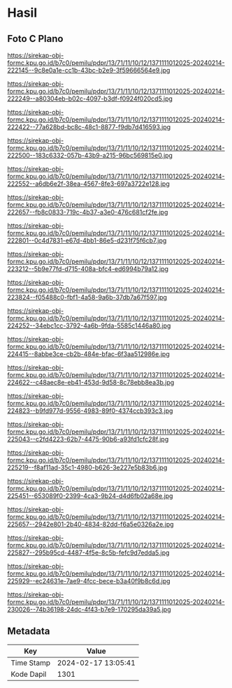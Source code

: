 # Hasil

## Foto C Plano

https://sirekap-obj-formc.kpu.go.id/b7c0/pemilu/pdpr/13/71/11/10/12/1371111012025-20240214-222145--9c8e0a1e-cc1b-43bc-b2e9-3f59666564e9.jpg

https://sirekap-obj-formc.kpu.go.id/b7c0/pemilu/pdpr/13/71/11/10/12/1371111012025-20240214-222249--a80304eb-b02c-4097-b3df-f0924f020cd5.jpg

https://sirekap-obj-formc.kpu.go.id/b7c0/pemilu/pdpr/13/71/11/10/12/1371111012025-20240214-222422--77a628bd-bc8c-48c1-8877-f9db7d416593.jpg

https://sirekap-obj-formc.kpu.go.id/b7c0/pemilu/pdpr/13/71/11/10/12/1371111012025-20240214-222500--183c6332-057b-43b9-a215-96bc569815e0.jpg

https://sirekap-obj-formc.kpu.go.id/b7c0/pemilu/pdpr/13/71/11/10/12/1371111012025-20240214-222552--a6db6e2f-38ea-4567-8fe3-697a3722e128.jpg

https://sirekap-obj-formc.kpu.go.id/b7c0/pemilu/pdpr/13/71/11/10/12/1371111012025-20240214-222657--fb8c0833-719c-4b37-a3e0-476c681cf2fe.jpg

https://sirekap-obj-formc.kpu.go.id/b7c0/pemilu/pdpr/13/71/11/10/12/1371111012025-20240214-222801--0c4d7831-e67d-4bb1-86e5-d231f75f6cb7.jpg

https://sirekap-obj-formc.kpu.go.id/b7c0/pemilu/pdpr/13/71/11/10/12/1371111012025-20240214-223212--5b9e77fd-d715-408a-bfc4-ed6994b79a12.jpg

https://sirekap-obj-formc.kpu.go.id/b7c0/pemilu/pdpr/13/71/11/10/12/1371111012025-20240214-223824--f05488c0-fbf1-4a58-9a6b-37db7a67f597.jpg

https://sirekap-obj-formc.kpu.go.id/b7c0/pemilu/pdpr/13/71/11/10/12/1371111012025-20240214-224252--34ebc1cc-3792-4a6b-9fda-5585c1446a80.jpg

https://sirekap-obj-formc.kpu.go.id/b7c0/pemilu/pdpr/13/71/11/10/12/1371111012025-20240214-224415--8abbe3ce-cb2b-484e-bfac-6f3aa512986e.jpg

https://sirekap-obj-formc.kpu.go.id/b7c0/pemilu/pdpr/13/71/11/10/12/1371111012025-20240214-224622--c48aec8e-eb41-453d-9d58-8c78ebb8ea3b.jpg

https://sirekap-obj-formc.kpu.go.id/b7c0/pemilu/pdpr/13/71/11/10/12/1371111012025-20240214-224823--b9fd977d-9556-4983-89f0-4374ccb393c3.jpg

https://sirekap-obj-formc.kpu.go.id/b7c0/pemilu/pdpr/13/71/11/10/12/1371111012025-20240214-225043--c2fd4223-62b7-4475-90b6-a93fd1cfc28f.jpg

https://sirekap-obj-formc.kpu.go.id/b7c0/pemilu/pdpr/13/71/11/10/12/1371111012025-20240214-225219--f8af11ad-35c1-4980-b626-3e227e5b83b6.jpg

https://sirekap-obj-formc.kpu.go.id/b7c0/pemilu/pdpr/13/71/11/10/12/1371111012025-20240214-225451--653089f0-2399-4ca3-9b24-d4d6fb02a68e.jpg

https://sirekap-obj-formc.kpu.go.id/b7c0/pemilu/pdpr/13/71/11/10/12/1371111012025-20240214-225657--2942e801-2b40-4834-82dd-f6a5e0326a2e.jpg

https://sirekap-obj-formc.kpu.go.id/b7c0/pemilu/pdpr/13/71/11/10/12/1371111012025-20240214-225827--295b95cd-4487-4f5e-8c5b-fefc9d7edda5.jpg

https://sirekap-obj-formc.kpu.go.id/b7c0/pemilu/pdpr/13/71/11/10/12/1371111012025-20240214-225929--ec24631e-7ae9-4fcc-bece-b3a40f9b8c6d.jpg

https://sirekap-obj-formc.kpu.go.id/b7c0/pemilu/pdpr/13/71/11/10/12/1371111012025-20240214-230026--74b36198-24dc-4f43-b7e9-170295da39a5.jpg


## Metadata

| Key        | Value               |
| ---------- | ------------------- |
| Time Stamp | 2024-02-17 13:05:41 |
| Kode Dapil | 1301                |



